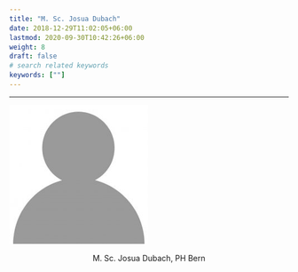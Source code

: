 ```yaml
---
title: "M. Sc. Josua Dubach"
date: 2018-12-29T11:02:05+06:00
lastmod: 2020-09-30T10:42:26+06:00
weight: 8
draft: false
# search related keywords
keywords: [""]
---
```


---
<img src="foto_placeholder.jpg" 
	title="M. Sc. Josua Dubach" width="250" />

<div align="center">
	M. Sc. Josua Dubach, PH Bern
</div>


